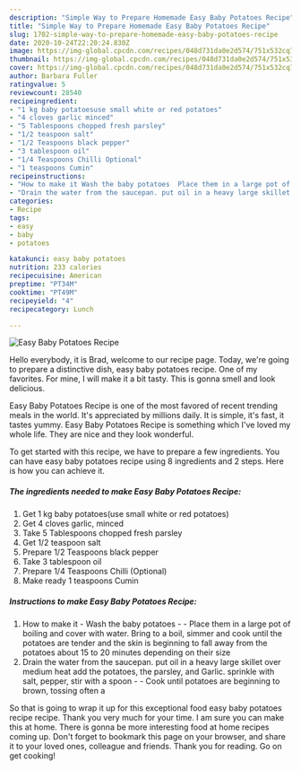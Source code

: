 ```yaml
---
description: "Simple Way to Prepare Homemade Easy Baby Potatoes Recipe"
title: "Simple Way to Prepare Homemade Easy Baby Potatoes Recipe"
slug: 1702-simple-way-to-prepare-homemade-easy-baby-potatoes-recipe
date: 2020-10-24T22:20:24.830Z
image: https://img-global.cpcdn.com/recipes/048d731da0e2d574/751x532cq70/easy-baby-potatoes-recipe-recipe-main-photo.jpg
thumbnail: https://img-global.cpcdn.com/recipes/048d731da0e2d574/751x532cq70/easy-baby-potatoes-recipe-recipe-main-photo.jpg
cover: https://img-global.cpcdn.com/recipes/048d731da0e2d574/751x532cq70/easy-baby-potatoes-recipe-recipe-main-photo.jpg
author: Barbara Fuller
ratingvalue: 5
reviewcount: 28540
recipeingredient:
- "1 kg baby potatoesuse small white or red potatoes"
- "4 cloves garlic minced"
- "5 Tablespoons chopped fresh parsley"
- "1/2 teaspoon salt"
- "1/2 Teaspoons black pepper"
- "3 tablespoon oil"
- "1/4 Teaspoons Chilli Optional"
- "1 teaspoons Cumin"
recipeinstructions:
- "How to make it Wash the baby potatoes  Place them in a large pot of boiling and cover with water. Bring to a boil, simmer and cook until the potatoes are tender and the skin is beginning to fall away from the potatoes about 15 to 20 minutes depending on their size"
- "Drain the water from the saucepan. put oil in a heavy large skillet over medium heat add the potatoes, the parsley, and Garlic. sprinkle with salt, pepper, stir with a spoon  Cook until potatoes are beginning to brown, tossing often a"
categories:
- Recipe
tags:
- easy
- baby
- potatoes

katakunci: easy baby potatoes 
nutrition: 233 calories
recipecuisine: American
preptime: "PT34M"
cooktime: "PT49M"
recipeyield: "4"
recipecategory: Lunch

---
```



![Easy Baby Potatoes Recipe](https://img-global.cpcdn.com/recipes/048d731da0e2d574/751x532cq70/easy-baby-potatoes-recipe-recipe-main-photo.jpg)

Hello everybody, it is Brad, welcome to our recipe page. Today, we're going to prepare a distinctive dish, easy baby potatoes recipe. One of my favorites. For mine, I will make it a bit tasty. This is gonna smell and look delicious.

Easy Baby Potatoes Recipe is one of the most favored of recent trending meals in the world. It's appreciated by millions daily. It is simple, it's fast, it tastes yummy. Easy Baby Potatoes Recipe is something which I've loved my whole life. They are nice and they look wonderful.




To get started with this recipe, we have to prepare a few ingredients. You can have easy baby potatoes recipe using 8 ingredients and 2 steps. Here is how you can achieve it.

<!--inarticleads1-->

##### The ingredients needed to make Easy Baby Potatoes Recipe:

1. Get 1 kg baby potatoes(use small white or red potatoes)
1. Get 4 cloves garlic, minced
1. Take 5 Tablespoons chopped fresh parsley
1. Get 1/2 teaspoon salt
1. Prepare 1/2 Teaspoons black pepper
1. Take 3 tablespoon oil
1. Prepare 1/4 Teaspoons Chilli (Optional)
1. Make ready 1 teaspoons Cumin




<!--inarticleads2-->

##### Instructions to make Easy Baby Potatoes Recipe:

1. How to make it - Wash the baby potatoes -  - Place them in a large pot of boiling and cover with water. Bring to a boil, simmer and cook until the potatoes are tender and the skin is beginning to fall away from the potatoes about 15 to 20 minutes depending on their size
1. Drain the water from the saucepan. put oil in a heavy large skillet over medium heat add the potatoes, the parsley, and Garlic. sprinkle with salt, pepper, stir with a spoon -  - Cook until potatoes are beginning to brown, tossing often a




So that is going to wrap it up for this exceptional food easy baby potatoes recipe recipe. Thank you very much for your time. I am sure you can make this at home. There is gonna be more interesting food at home recipes coming up. Don't forget to bookmark this page on your browser, and share it to your loved ones, colleague and friends. Thank you for reading. Go on get cooking!
